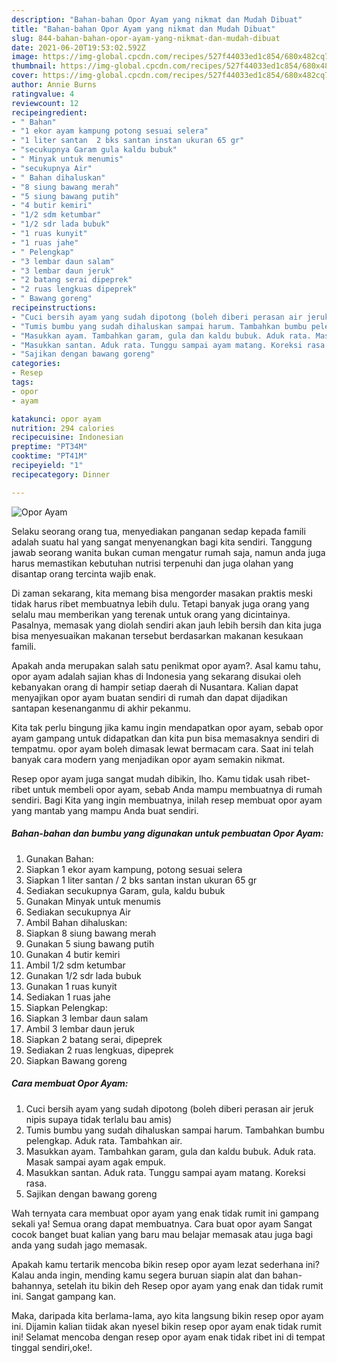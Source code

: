 ```yaml
---
description: "Bahan-bahan Opor Ayam yang nikmat dan Mudah Dibuat"
title: "Bahan-bahan Opor Ayam yang nikmat dan Mudah Dibuat"
slug: 844-bahan-bahan-opor-ayam-yang-nikmat-dan-mudah-dibuat
date: 2021-06-20T19:53:02.592Z
image: https://img-global.cpcdn.com/recipes/527f44033ed1c854/680x482cq70/opor-ayam-foto-resep-utama.jpg
thumbnail: https://img-global.cpcdn.com/recipes/527f44033ed1c854/680x482cq70/opor-ayam-foto-resep-utama.jpg
cover: https://img-global.cpcdn.com/recipes/527f44033ed1c854/680x482cq70/opor-ayam-foto-resep-utama.jpg
author: Annie Burns
ratingvalue: 4
reviewcount: 12
recipeingredient:
- " Bahan"
- "1 ekor ayam kampung potong sesuai selera"
- "1 liter santan  2 bks santan instan ukuran 65 gr"
- "secukupnya Garam gula kaldu bubuk"
- " Minyak untuk menumis"
- "secukupnya Air"
- " Bahan dihaluskan"
- "8 siung bawang merah"
- "5 siung bawang putih"
- "4 butir kemiri"
- "1/2 sdm ketumbar"
- "1/2 sdr lada bubuk"
- "1 ruas kunyit"
- "1 ruas jahe"
- " Pelengkap"
- "3 lembar daun salam"
- "3 lembar daun jeruk"
- "2 batang serai dipeprek"
- "2 ruas lengkuas dipeprek"
- " Bawang goreng"
recipeinstructions:
- "Cuci bersih ayam yang sudah dipotong (boleh diberi perasan air jeruk nipis supaya tidak terlalu bau amis)"
- "Tumis bumbu yang sudah dihaluskan sampai harum. Tambahkan bumbu pelengkap. Aduk rata. Tambahkan air."
- "Masukkan ayam. Tambahkan garam, gula dan kaldu bubuk. Aduk rata. Masak sampai ayam agak empuk."
- "Masukkan santan. Aduk rata. Tunggu sampai ayam matang. Koreksi rasa."
- "Sajikan dengan bawang goreng"
categories:
- Resep
tags:
- opor
- ayam

katakunci: opor ayam 
nutrition: 294 calories
recipecuisine: Indonesian
preptime: "PT34M"
cooktime: "PT41M"
recipeyield: "1"
recipecategory: Dinner

---
```



![Opor Ayam](https://img-global.cpcdn.com/recipes/527f44033ed1c854/680x482cq70/opor-ayam-foto-resep-utama.jpg)

Selaku seorang orang tua, menyediakan panganan sedap kepada famili adalah suatu hal yang sangat menyenangkan bagi kita sendiri. Tanggung jawab seorang  wanita bukan cuman mengatur rumah saja, namun anda juga harus memastikan kebutuhan nutrisi terpenuhi dan juga olahan yang disantap orang tercinta wajib enak.

Di zaman  sekarang, kita memang bisa mengorder masakan praktis meski tidak harus ribet membuatnya lebih dulu. Tetapi banyak juga orang yang selalu mau memberikan yang terenak untuk orang yang dicintainya. Pasalnya, memasak yang diolah sendiri akan jauh lebih bersih dan kita juga bisa menyesuaikan makanan tersebut berdasarkan makanan kesukaan famili. 



Apakah anda merupakan salah satu penikmat opor ayam?. Asal kamu tahu, opor ayam adalah sajian khas di Indonesia yang sekarang disukai oleh kebanyakan orang di hampir setiap daerah di Nusantara. Kalian dapat menyajikan opor ayam buatan sendiri di rumah dan dapat dijadikan santapan kesenanganmu di akhir pekanmu.

Kita tak perlu bingung jika kamu ingin mendapatkan opor ayam, sebab opor ayam gampang untuk didapatkan dan kita pun bisa memasaknya sendiri di tempatmu. opor ayam boleh dimasak lewat bermacam cara. Saat ini telah banyak cara modern yang menjadikan opor ayam semakin nikmat.

Resep opor ayam juga sangat mudah dibikin, lho. Kamu tidak usah ribet-ribet untuk membeli opor ayam, sebab Anda mampu membuatnya di rumah sendiri. Bagi Kita yang ingin membuatnya, inilah resep membuat opor ayam yang mantab yang mampu Anda buat sendiri.

<!--inarticleads1-->

##### Bahan-bahan dan bumbu yang digunakan untuk pembuatan Opor Ayam:

1. Gunakan  Bahan:
1. Siapkan 1 ekor ayam kampung, potong sesuai selera
1. Siapkan 1 liter santan / 2 bks santan instan ukuran 65 gr
1. Sediakan secukupnya Garam, gula, kaldu bubuk
1. Gunakan  Minyak untuk menumis
1. Sediakan secukupnya Air
1. Ambil  Bahan dihaluskan:
1. Siapkan 8 siung bawang merah
1. Gunakan 5 siung bawang putih
1. Gunakan 4 butir kemiri
1. Ambil 1/2 sdm ketumbar
1. Gunakan 1/2 sdr lada bubuk
1. Gunakan 1 ruas kunyit
1. Sediakan 1 ruas jahe
1. Siapkan  Pelengkap:
1. Siapkan 3 lembar daun salam
1. Ambil 3 lembar daun jeruk
1. Siapkan 2 batang serai, dipeprek
1. Sediakan 2 ruas lengkuas, dipeprek
1. Siapkan  Bawang goreng




<!--inarticleads2-->

##### Cara membuat Opor Ayam:

1. Cuci bersih ayam yang sudah dipotong (boleh diberi perasan air jeruk nipis supaya tidak terlalu bau amis)
1. Tumis bumbu yang sudah dihaluskan sampai harum. Tambahkan bumbu pelengkap. Aduk rata. Tambahkan air.
1. Masukkan ayam. Tambahkan garam, gula dan kaldu bubuk. Aduk rata. Masak sampai ayam agak empuk.
1. Masukkan santan. Aduk rata. Tunggu sampai ayam matang. Koreksi rasa.
1. Sajikan dengan bawang goreng




Wah ternyata cara membuat opor ayam yang enak tidak rumit ini gampang sekali ya! Semua orang dapat membuatnya. Cara buat opor ayam Sangat cocok banget buat kalian yang baru mau belajar memasak atau juga bagi anda yang sudah jago memasak.

Apakah kamu tertarik mencoba bikin resep opor ayam lezat sederhana ini? Kalau anda ingin, mending kamu segera buruan siapin alat dan bahan-bahannya, setelah itu bikin deh Resep opor ayam yang enak dan tidak rumit ini. Sangat gampang kan. 

Maka, daripada kita berlama-lama, ayo kita langsung bikin resep opor ayam ini. Dijamin kalian tiidak akan nyesel bikin resep opor ayam enak tidak rumit ini! Selamat mencoba dengan resep opor ayam enak tidak ribet ini di tempat tinggal sendiri,oke!.

